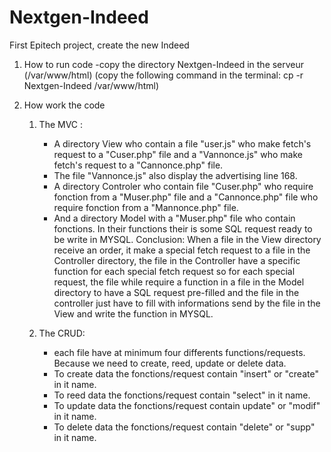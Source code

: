 # Nextgen-Indeed
First Epitech project, create the new Indeed

1. How to run code
    -copy the directory Nextgen-Indeed in the serveur (/var/www/html)
        (copy the following command in the terminal: cp -r Nextgen-Indeed /var/www/html)

2. How work the code
    1) The MVC :
        - A directory View who contain a file "user.js" who make fetch's request to a "Cuser.php" file and a "Vannonce.js" who make fetch's request to a "Cannonce.php" file.
        - The file "Vannonce.js" also display the advertising line 168.
        - A directory Controler who contain file "Cuser.php" who require fonction from a "Muser.php" file and a "Cannonce.php" file who require fonction from a "Mannonce.php" file.
        - And a directory Model with a "Muser.php" file who contain fonctions. In their functions their is some SQL request ready to be write in MYSQL.
    Conclusion: When a file in the View directory receive an order, it make a special fetch request to a file in the Controller directory, the file in the Controller have a specific function for each special fetch request so for each special request, the file while require a function in a file in the Model directory to have a SQL request pre-filled and the file in the controller just have to fill with informations send by the file in the View and write the function in MYSQL.

    2) The CRUD:
        - each file have at minimum four differents functions/requests. Because we need to create, reed, update or delete data.  
        - To create data the fonctions/request contain "insert" or "create" in it name.
        - To reed data the fonctions/request contain "select" in it name.
        - To update data the fonctions/request contain update" or "modif" in it name.
        - To delete data the fonctions/request contain "delete" or "supp" in it name.



